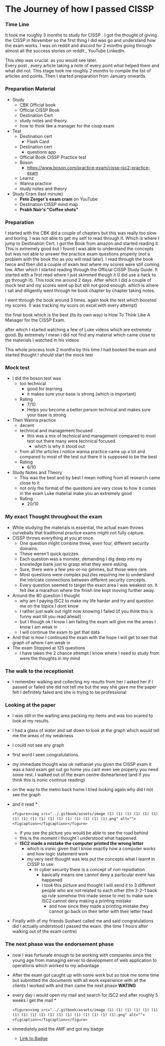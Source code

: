 # The Journey of how I passed CISSP

### Time Line

It took me roughly 3 months to study for CISSP . I got the thought of giving the CISSP in November so the first thing I did was go and understand how the exam works. I was on reddit and discord for 2 months going through almost all the success stories on reddit , YouTube LinkedIn.

This step was crucial. as you would see later.\
Every post , every article taking a note of every point what helped them and what did not. This stage took me roughly 2 months to compile the list of articles and points. Then I started preparation from January onwards.

### Preparation Material

* Study
  * CBK Official book
  * Official CISSP Book
  * Destination Cert
  * study notes and theory
  * how to think like a manager for the cissp exam
* Test
  * Destination cert
    * Flash Card
  * Destination cert
    * questions app
  * Official Book CISSP Practice test
  * Boson
    * https://www.boson.com/practice-exam/cissp-isc2-practice-exam
  * Learnz
  * Wanna practice
  * study notes and theory
* Study Cram (last minute)
  * **Pete Zerger's exam cram** on YouTube
  * Destination CISSP mind map
  * **Prabh Nair's "Coffee shots"**

### Preparation

I started with the CBK did a couple of chapters but this was really too slow and boring. I was not able to get my self to read through It. Which is where I jump to Destination Cert. I got the Book from amazon and started reading it. This is extremely good but I found I was able to understand the concepts but was not able to answer the practice exam questions properly (not a problem with the book tho as you will read later). I read through the book twice and then did a couple of exam test where my scores were still coming low. After which I started reading through the Official CISSP Study Guide. It started with a first read where I just skimmed though it (I did use a hack to go through it). This took me around 2 days. After which I did a couple of mock test and my scores went up but still not good enough. which is where I sat and diligently went through he book chapter by chapter taking notes.

I went through the book around 3 times. again took the test which boosted my scores. (I was tracking my scors on excel with every attempt)

the final book which is the best (its its own way) is How To Think Like A Manager for the CISSP Exam.

after which I started watching a few of Luke videos which are extremely good. By extremely I mean I did not find any material which came close to the materials I watched in his videos

This whole process took 2 months by this time I had booked the exam and started thought I should start the mock test

### Mock test

* I did the boson test was
  * too technical
    * good for learning
    * it makes sure your base is strong (which is important)
  * Rating
    * 7/10
    * Helps you become a better person technical and makes sure your base is strong
* Then Wanna practice
  * decent
  * technical and management focused
    * this was a mix of technical and management compared to most test out there many were technical focused.
      * which is why it stood out
  * from all the articles I notice wanna practice came up a lot and compared to most of the test out there it is supposed to be the best
  * Rating
    * 6/10
* Study Notes and Theory
  * This was the best and by best I mean nothing from all research came close to it
  * not only the format of the questions are very close to how it comes in the exam Luke material make you an extremely good
  * Rating&#x20;
    * 20/10

### My exact Thought throughout the exam

* While studying the materials is essential, the actual exam throws curveballs that traditional practice exams might not fully capture.
* CISSP throws everything at you at once.
  * One question might combine three, even four, different security domains.
  * These weren't quick quizzes.
  * Each question was a monster, demanding I dig deep into my knowledge bank just to grasp what they were asking.
  * Sure, there were a few yes-or-no gimmes, but those were rare.
  * Most questions were complex puzzles requiring me to understand the intricate connections between different security concepts.
  * Every question seemed to target the exact area I was weakest on. It felt like a marathon where the finish line kept moving further away.
* Around the 80 question I thought
  * why am I paying ISC2 to make my life harder and try and question me on the topics I dont know
  * I rather just walk out right now knowing I failed (if you think this is funny wait till you read ahead)
  * but I though ok I know I am failing the exam will give me the areas I know I am weak in
  * I will continue the exam to get that data
* And that is how I continued the exam with the hope I will get to see that graph of where I am weak in
* The exam Stopped at 125 questions
  * I have taken the 2 chance attempt I know where I need to study from were the thoughts in my mind

### The walk to the receptionist

* I remember walking and collecting my results from her I asked her if I passed or failed she did not tell me but the way she gave me the paper felt I definitely failed and she is trying to be professional&#x20;

### Looking at the paper

* I was still in the waiting area packing my items and was too scared to look at my results.
* I had a glass of water and sat down to look at the graph which would tell me the areas of my weakness
* I could not see any graph
* first word I seen congratulations.
* my immediate thought was ok nathaniel you given the CISSP exam it was a hard exam get out go home you cant even see properly you need some rest. I walked out of the exam centre disheartened (and if you think this is ironic continue reading)
* on the way to the metro back home I tried looking again why did I not see the graph
* and it read
  *

      <figure><img src="../.gitbook/assets/image (1) (1) (1) (1) (1) (1) (1) (1) (1) (1) (1) (1) (1) (1) (1) (1) (1).png" alt=""><figcaption></figcaption></figure>
  * if you see the picture you would be able to see the road behind
  * this is the moment I thought I understood what happened.
  * **ISC2 made a mistake the computer printed the wrong letter**
    * which is ironic given that I know exactly how a computer works and how logic statement work
    * my very next thought was lets put the concepts what I learnt in CISSP to use
      * In cyber security there is a concept of non repudiation
        * basically means one cannot deny a particular event has happened
        * I took this picture and thought I will send it to 3 different people who are not related to each other (the 3-2-1 back up rule somehow this made sense to me) to make sure ISC2 cannot deny making a printing mistake
          * and now since they made a printing mistake they cannot go back on their letter with their letter head
* Finally with of my friends Sushant called me and said congratulations did I actually understood I passed the exam. (the time 1 hours after walking out of the exam centre)

### The next phase was the endorsement phase

* now I was fortunate enough to be working with companies since the young age from managing server to development of web application to operations which worked to my advantage
* After the exam got caught up with some work but so took me some time but submitted the documents with all work experience with all the clients I worked with and then came the next phase **WATING**
* every day i would open my mail and search for ISC2 and after roughly 5 weeks i get the mail
  *

      <figure><img src="../.gitbook/assets/image (1) (1) (1) (1) (1) (1) (1) (1) (1) (1) (1) (1) (1) (1) (1) (1) (1) (1).png" alt=""><figcaption></figcaption></figure>
* immediately paid the AMF and got my badge
  * [Link to Badge](https://www.credly.com/badges/660f96e7-9751-4f67-b163-637f9608b47d)
